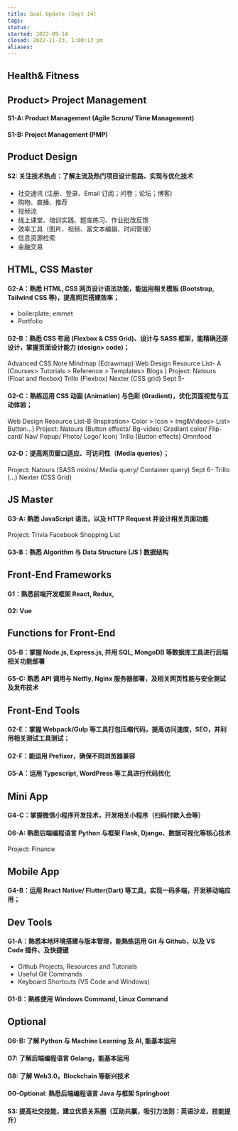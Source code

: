 ```yaml
---
title: Goal Update (Sept 14)
tags: 
status: 
started: 2022-09-14
closed: 2022-11-23, 1:00:13 pm
aliases: 
---
```

## Health& Fitness
## Product> Project Management
#### S1-A: Product Management (Agile Scrum/ Time Management)
#### S1-B: Project Management (PMP)
## Product Design
#### S2: 关注技术热点：了解主流及热门项目设计思路、实现与优化技术

- 社交通讯 (注册、登录、Email 订阅；问卷；论坛；博客)
- 购物、直播、推荐
- 视频流
- 线上课堂、培训实践、题库练习、作业批改反馈
- 效率工具（图片、视频、富文本编辑、时间管理）
- 信息资源检索
- 金融交易
## HTML, CSS Master
#### G2-A：熟悉 HTML, CSS 网页设计语法功能，能运用相关模板 (Bootstrap, Tailwind CSS 等)，提高网页搭建效率；

- boilerplate; emmet  
- Portfolio 
#### G2-B：熟悉 CSS 布局 (Flexbox & CSS Grid)、设计与 SASS 框架，能精确还原设计，掌握页面设计能力 (design> code)；
Advanced CSS Note Mindmap (Edrawmap) 
Web Design Resource List- A (Courses> Tutorials > Reference > Templates> Blogs ) 
Project: 
  Natours (Float and flexbox) 
  Trillo (Flexbox) 
  Nexter (CSS grid) Sept 5-
#### G2-C：熟练运用 CSS 动画 (Animation) 与色彩 (Gradient)，优化页面视觉与互动体验；
Web Design Resource List-B (Inspiration> Color > Icon > Img&Videos> List> Button...) 
Project: 
  Natours (Button effects/ Bg-video/ Gradiant color/ Flip-card/ Nav/ Popup/ Photo/ Logo/ Icon)
  Trillo (Button effects)
  Omnifood 
#### G2-D：提高网页窗口适应、可访问性（Media queries）；
Project: 
  Natours (SASS mixins/ Media query/ Container query) Sept 6-
  Trillo (...)
  Nexter (CSS Grid)

## JS Master
#### G3-A: 熟悉 JavaScript 语法，以及 HTTP Request 并设计相关页面功能
Project: 
  Trivia 
  Facebook 
  Shopping List 
#### G3-B：熟悉 Algorithm 与 Data Structure (JS ) 数据结构
## Front-End Frameworks
#### G1：熟悉前端开发框架 React, Redux, 
#### G2: Vue
## Functions for Front-End
#### G5-B：掌握 Node.js, Express.js, 并用 SQL, MongoDB 等数据库工具进行后端相关功能部署
#### G5-C: 熟悉 API 调用与 Netfly, Nginx 服务器部署，及相关网页性能与安全测试及发布技术
## Front-End Tools
#### G2-E：掌握 Webpack/Gulp 等工具打包压缩代码，提高访问速度，SEO，并利用相关测试工具测试；
#### G2-F：能运用 Prefixer，确保不同浏览器兼容
#### G5-A：运用 Typescript, WordPress 等工具进行代码优化
## Mini App
#### G4-C：掌握微信小程序开发技术，开发相关小程序（扫码付款入会等）
#### G6-A: 熟悉后端编程语言 Python 与框架 Flask, Django、数据可视化等核心技术
Project: Finance
## Mobile App
#### G4-B：运用 React Native/ Flutter(Dart) 等工具，实现一码多端，开发移动端应用；
## Dev Tools
#### G1-A：熟悉本地环境搭建与版本管理，能熟练运用 Git 与 Github，以及 VS Code 插件、及快捷键

- Github Projects, Resources and Tutorials 
- Useful Git Commands 
- Keyboard Shortcuts (VS Code and Windows)
#### G1-B：熟练使用 Windows Command, Linux Command
## Optional
#### G6-B: 了解 Python 与 Machine Learning 及 AI, 能基本运用
#### G7: 了解后端编程语言 Golang，能基本运用
#### G8: 了解 Web3.0，Blockchain 等新兴技术
#### G0-Optional: 熟悉后端编程语言 Java 与框架 Springboot
#### S3: 提高社交技能，建立优质关系圈（互助共赢，吸引力法则：英语沙龙，技能提升）

